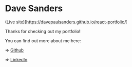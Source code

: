 # Dave Sanders


(Live site)[https://davepaulsanders.github.io/react-portfolio/]

Thanks for checking out my portfolio!

You can find out more about me here:

=> [Github](https://github.com/davepaulsanders)

=> [LinkedIn](https://www.linkedin.com/in/davepsanders/)

